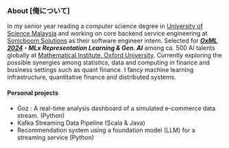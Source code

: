 ### About [俺について]
In my senior year reading a computer science degree in [University of Science Malaysia](https://www.usm.my/) and working on core backend service engineering at [Sonicboom Solutions](https://sonicboom.my/) as their software engineer intern. Selected for ***[OxML 2024](https://www.oxfordml.school/) - MLx Representation Learning & Gen. AI*** among ca. 500 AI talents globally at [Mathematical Institute, Oxford University](https://www.maths.ox.ac.uk/). Currently exploring the possible synergies among statistics, data and computing in finance and business settings such as quant finance. I fancy machine learning infrastructure, quantitative finance and distributed systems.

#### Personal projects
* Goz : A real-time analysis dashboard of a simulated e-commerce data stream. (Python)
* Kafka Streaming Data Pipeline (Scala & Java)    
* Recommendation system using a foundation model (LLM) for a streaming service (Python)
